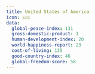 ```yaml
---
title: United States of America
icon: 🇺🇸
data:
  global-peace-index: 131
  gross-domestic-product: 1
  human-development-index: 20
  world-happiness-report: 23
  cost-of-living: 135
  good-country-index: 46
  global-freedom-score: 58
---
```

